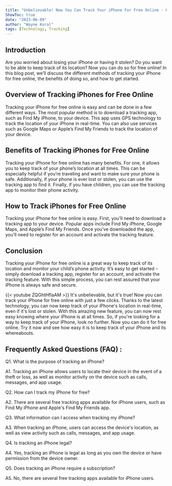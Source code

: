 ```yaml
---
title: "Unbelievable! Now You Can Track Your iPhone For Free Online - Here's How!"
ShowToc: true 
date: "2023-06-09"
author: "Wayne Koral" 
tags: [Technology, Tracking]
---
```

## Introduction

Are you worried about losing your iPhone or having it stolen? Do you want to be able to keep track of its location? Now you can do so for free online! In this blog post, we’ll discuss the different methods of tracking your iPhone for free online, the benefits of doing so, and how to get started.

## Overview of Tracking iPhones for Free Online

Tracking your iPhone for free online is easy and can be done in a few different ways. The most popular method is to download a tracking app, such as Find My iPhone, to your device. This app uses GPS technology to track the location of your iPhone in real-time. You can also use services such as Google Maps or Apple’s Find My Friends to track the location of your device.

## Benefits of Tracking iPhones for Free Online

Tracking your iPhone for free online has many benefits. For one, it allows you to keep track of your phone’s location at all times. This can be especially helpful if you’re traveling and want to make sure your phone is safe. Additionally, if your phone is ever lost or stolen, you can use the tracking app to find it. Finally, if you have children, you can use the tracking app to monitor their phone activity.

## How to Track iPhones for Free Online

Tracking your iPhone for free online is easy. First, you’ll need to download a tracking app to your device. Popular apps include Find My iPhone, Google Maps, and Apple’s Find My Friends. Once you’ve downloaded the app, you’ll need to register for an account and activate the tracking feature.

## Conclusion

Tracking your iPhone for free online is a great way to keep track of its location and monitor your child’s phone activity. It’s easy to get started – simply download a tracking app, register for an account, and activate the tracking feature. With this simple process, you can rest assured that your iPhone is always safe and secure.

{{< youtube ZQGhtHflaAM >}} 
It's unbelievable, but it's true! Now you can track your iPhone for free online with just a few clicks. Thanks to the latest technology, you can now keep track of your iPhone's location in real-time, even if it's lost or stolen. With this amazing new feature, you can now rest easy knowing where your iPhone is at all times. So, if you're looking for a way to keep track of your iPhone, look no further. Now you can do it for free online. Try it now and see how easy it is to keep track of your iPhone and its whereabouts.

## Frequently Asked Questions (FAQ) :
Q1. What is the purpose of tracking an iPhone?

A1. Tracking an iPhone allows users to locate their device in the event of a theft or loss, as well as monitor activity on the device such as calls, messages, and app usage.

Q2. How can I track my iPhone for free?

A2. There are several free tracking apps available for iPhone users, such as Find My iPhone and Apple's Find My Friends app. 

Q3. What information can I access when tracking my iPhone?

A3. When tracking an iPhone, users can access the device's location, as well as view activity such as calls, messages, and app usage.

Q4. Is tracking an iPhone legal?

A4. Yes, tracking an iPhone is legal as long as you own the device or have permission from the device owner.

Q5. Does tracking an iPhone require a subscription?

A5. No, there are several free tracking apps available for iPhone users.


